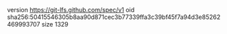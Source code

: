 version https://git-lfs.github.com/spec/v1
oid sha256:50415546305b8aa90d871cec3b77339ffa3c39bf45f7a94d3e85262469993707
size 1329
